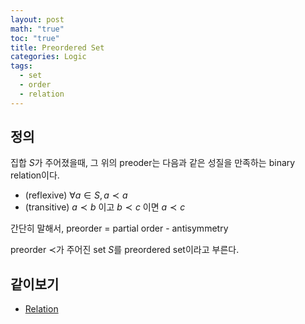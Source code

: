 ```yaml
---
layout: post
math: "true"
toc: "true"
title: Preordered Set
categories: Logic
tags:
  - set
  - order
  - relation
---
```

## 정의

집합 ${ S }$가 주어졌을때, 그 위의 preoder는 다음과 같은 성질을 만족하는 binary relation이다.

- (reflexive) ${ \forall a \in S,\, a \prec a }$
- (transitive) ${ a \prec b }$ 이고 ${ b \prec c }$ 이면 ${ a \prec c }$

간단히 말해서, preorder = partial order - antisymmetry

preorder ${ \prec }$가 주어진 set ${ S }$를 preordered set이라고 부른다.

## 같이보기

- [Relation](https://paraconsistent.github.io/logic/2024/02/26/relation.html)